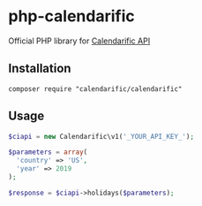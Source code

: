 # php-calendarific
Official PHP library for [Calendarific API](https://calendarific.com)

## Installation

```shell
composer require "calendarific/calendarific"
```

## Usage

```php
$ciapi = new Calendarific\v1('_YOUR_API_KEY_');

$parameters = array(
  'country' => 'US',
  'year' => 2019
);

$response = $ciapi->holidays($parameters);
```

